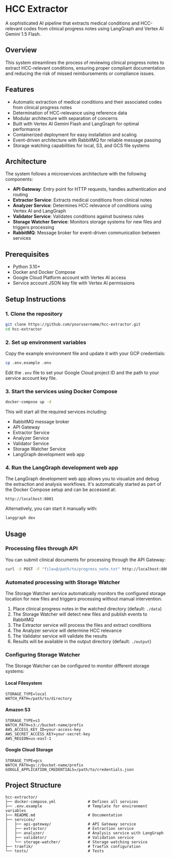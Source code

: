 # HCC Extractor

A sophisticated AI pipeline that extracts medical conditions and HCC-relevant codes from clinical progress notes using LangGraph and Vertex AI Gemini 1.5 Flash.

## Overview

This system streamlines the process of reviewing clinical progress notes to extract HCC-relevant conditions, ensuring proper compliant documentation and reducing the risk of missed reimbursements or compliance issues.

## Features

- Automatic extraction of medical conditions and their associated codes from clinical progress notes
- Determination of HCC-relevance using reference data
- Modular architecture with separation of concerns
- Built with Vertex AI Gemini Flash and LangGraph for optimal performance
- Containerized deployment for easy installation and scaling
- Event-driven architecture with RabbitMQ for reliable message passing
- Storage watching capabilities for local, S3, and GCS file systems

## Architecture

The system follows a microservices architecture with the following components:

- **API Gateway**: Entry point for HTTP requests, handles authentication and routing
- **Extractor Service**: Extracts medical conditions from clinical notes
- **Analyzer Service**: Determines HCC relevance of conditions using Vertex AI and LangGraph
- **Validator Service**: Validates conditions against business rules
- **Storage Watcher Service**: Monitors storage systems for new files and triggers processing
- **RabbitMQ**: Message broker for event-driven communication between services

## Prerequisites

- Python 3.10+
- Docker and Docker Compose
- Google Cloud Platform account with Vertex AI access
- Service account JSON key file with Vertex AI permissions

## Setup Instructions

### 1. Clone the repository

```bash
git clone https://github.com/yourusername/hcc-extractor.git
cd hcc-extractor
```

### 2. Set up environment variables

Copy the example environment file and update it with your GCP credentials:

```bash
cp .env.example .env
```

Edit the `.env` file to set your Google Cloud project ID and the path to your service account key file.

### 3. Start the services using Docker Compose

```bash
docker-compose up -d
```

This will start all the required services including:
- RabbitMQ message broker
- API Gateway
- Extractor Service
- Analyzer Service
- Validator Service
- Storage Watcher Service
- LangGraph development web app

### 4. Run the LangGraph development web app

The LangGraph development web app allows you to visualize and debug the extraction and analysis workflows. It's automatically started as part of the Docker Compose setup and can be accessed at:

```
http://localhost:8001
```

Alternatively, you can start it manually with:

```bash
langgraph dev
```

## Usage

### Processing files through API

You can submit clinical documents for processing through the API Gateway:

```bash
curl -X POST -F "file=@/path/to/progress_note.txt" http://localhost:8000/api/v1/documents
```

### Automated processing with Storage Watcher

The Storage Watcher service automatically monitors the configured storage location for new files and triggers processing without manual intervention.

1. Place clinical progress notes in the watched directory (default: `./data`)
2. The Storage Watcher will detect new files and publish events to RabbitMQ
3. The Extractor service will process the files and extract conditions
4. The Analyzer service will determine HCC relevance
5. The Validator service will validate the results
6. Results will be available in the output directory (default: `./output`)

### Configuring Storage Watcher

The Storage Watcher can be configured to monitor different storage systems:

#### Local Filesystem

```
STORAGE_TYPE=local
WATCH_PATH=/path/to/directory
```

#### Amazon S3

```
STORAGE_TYPE=s3
WATCH_PATH=s3://bucket-name/prefix
AWS_ACCESS_KEY_ID=your-access-key
AWS_SECRET_ACCESS_KEY=your-secret-key
AWS_REGION=us-east-1
```

#### Google Cloud Storage

```
STORAGE_TYPE=gcs
WATCH_PATH=gs://bucket-name/prefix
GOOGLE_APPLICATION_CREDENTIALS=/path/to/credentials.json
```

## Project Structure

```
hcc-extractor/
├── docker-compose.yml              # Defines all services
├── .env.example                    # Template for environment variables
├── README.md                       # Documentation
├── services/
│   ├── api-gateway/                # API Gateway service
│   ├── extractor/                  # Extraction service
│   ├── analyzer/                   # Analysis service with LangGraph
│   ├── validator/                  # Validation service
│   └── storage-watcher/            # Storage watching service
├── traefik/                        # Traefik configuration
└── tests/                          # Tests
```
